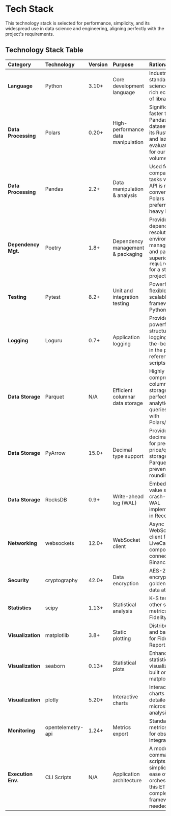 # Tech Stack

This technology stack is selected for performance, simplicity, and its widespread use in data science and engineering, aligning perfectly with the project's requirements.

## Technology Stack Table

| Category | Technology | Version | Purpose | Rationale |
| :--- | :--- | :--- | :--- | :--- |
| **Language** | Python | 3.10+ | Core development language | Industry standard for data science and ML; rich ecosystem of libraries. |
| **Data Processing** | Polars | 0.20+ | High-performance data manipulation | Significantly faster than Pandas for large datasets due to its Rust backend and lazy evaluation, ideal for our data volumes. |
| **Data Processing** | Pandas | 2.2+ | Data manipulation & analysis | Used for compatibility or tasks where its API is more convenient. Polars is preferred for heavy lifting. |
| **Dependency Mgt.** | Poetry | 1.8+ | Dependency management & packaging | Provides robust dependency resolution, virtual environment management, and packaging, superior to `pip` + `requirements.txt` for a structured project. |
| **Testing** | Pytest | 8.2+ | Unit and integration testing | Powerful, flexible, and scalable testing framework for Python. |
| **Logging** | Loguru | 0.7+ | Application logging | Provides simple, powerful, and structured logging out-of-the-box, as seen in the provided reference scripts. |
| **Data Storage** | Parquet | N/A | Efficient columnar data storage | Highly efficient, compressed columnar storage format, perfect for analytical queries and use with Polars/Pandas. |
| **Data Storage** | PyArrow | 15.0+ | Decimal type support | Provides decimal128 type for precise price/quantity storage in Parquet files, preventing float rounding errors. |
| **Data Storage** | RocksDB | 0.9+ | Write-ahead log (WAL) | Embedded key-value store for crash-resistant WAL implementation in Reconstructor. |
| **Networking** | websockets | 12.0+ | WebSocket client | Async WebSocket client for LiveCapture component to connect to Binance streams. |
| **Security** | cryptography | 42.0+ | Data encryption | AES-256 encryption for golden sample data at rest. |
| **Statistics** | scipy | 1.13+ | Statistical analysis | K-S tests and other statistical metrics for FidelityReporter. |
| **Visualization** | matplotlib | 3.8+ | Static plotting | Distribution plots and basic charts for Fidelity Report. |
| **Visualization** | seaborn | 0.13+ | Statistical plots | Enhanced statistical visualizations built on matplotlib. |
| **Visualization** | plotly | 5.20+ | Interactive charts | Interactive HTML charts for detailed microstructure analysis. |
| **Monitoring** | opentelemetry-api | 1.24+ | Metrics export | Standardized metrics format for observability integration. |
| **Execution Env.** | CLI Scripts | N/A | Application architecture | A modular set of command-line scripts provides simplicity and ease of orchestration for this ETL task. No complex framework is needed. |
